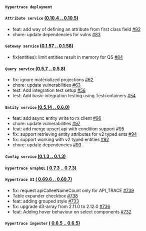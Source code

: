 #### `Hypertrace deployment` 

#### `Attribute service`  [(0.10.4 .. 0.10.5)](https://github.com/hypertrace/attribute-service/releases)
- feat: add way of defining an attribute from first class field [#82](https://github.com/hypertrace/attribute-service/pull/82)
- chore: update dependencies for vulns [#83](https://github.com/hypertrace/attribute-service/pull/83)
#### `Gateway service`  [(0.1.57 .. 0.1.58)](https://github.com/hypertrace/gateway-service/releases)
- fix(entities): limit entities result in memory for QS [#84](https://github.com/hypertrace/gateway-service/pull/84)
#### `Query service`  [(0.5.7 .. 0.5.8)](https://github.com/hypertrace/query-service/releases)
- fix: ignore materialized projections [#62](https://github.com/hypertrace/query-service/pull/62)
- chore: update vulnerabilities [#63](https://github.com/hypertrace/query-service/pull/63)
- test: Add integration test setup [#56](https://github.com/hypertrace/query-service/pull/56)
- test: Add basic integration testing using Testcontainers [#54](https://github.com/hypertrace/query-service/pull/54)
#### `Entity service`  [(0.5.14 .. 0.6.0)](https://github.com/hypertrace/entity-service/releases)
- feat: add async entity write to rx client [#96](https://github.com/hypertrace/entity-service/pull/96)
- chore: update vulnerabilities [#97](https://github.com/hypertrace/entity-service/pull/97)
- feat: add merge upsert api with condition support [#95](https://github.com/hypertrace/entity-service/pull/95)
- fix: support retrieving entity attributes for v2 typed ents [#94](https://github.com/hypertrace/entity-service/pull/94)
- fix: support working with v2 typed entities [#92](https://github.com/hypertrace/entity-service/pull/92)
- chore: update dependencies [#93](https://github.com/hypertrace/entity-service/pull/93)
#### `Config service`  [(0.1.3 .. 0.1.3)](https://github.com/hypertrace/config-service/releases)

#### `Hypertrace GraphQL`  [( 0.7.3 .. 0.7.3)](https://github.com/hypertrace/hypertrace-graphql/releases)

#### `Hypertrace UI`  [( 0.69.6 .. 0.69.7)](https://github.com/hypertrace/hypertrace-ui/releases)
- fix: request apiCalleeNameCount only for API_TRACE [#739](https://github.com/hypertrace/hypertrace-ui/pull/739)
- Table expander checkbox [#738](https://github.com/hypertrace/hypertrace-ui/pull/738)
- feat: adding grouped style [#733](https://github.com/hypertrace/hypertrace-ui/pull/733)
- fix: upgrade d3-array from 2.11.0 to 2.12.0 [#736](https://github.com/hypertrace/hypertrace-ui/pull/736)
- feat: Adding hover behaviour on select components [#732](https://github.com/hypertrace/hypertrace-ui/pull/732)
#### `Hypertrace ingester`  [( 0.6.5 .. 0.6.5)](https://github.com/hypertrace/hypertrace-ingester/releases)

